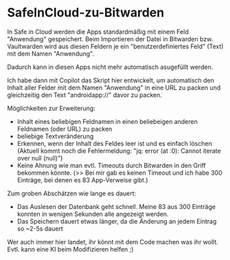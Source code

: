 # SafeInCloud-zu-Bitwarden


In Safe in Cloud werden die Apps standardmäßig mit einem Feld "Anwendung" gespeichert.
Beim Importieren der Datei in Bitwarden bzw. Vaultwarden wird aus diesen Feldern je ein "benutzerdefiniertes Feld" (Text) mit dem Namen "Anwendung".

Dadurch kann in diesen Apps nicht mehr automatisch asugefüllt werden.

Ich habe dann mit Copilot das Skript hier entwickelt, um automatisch den Inhalt aller Felder mit dem Namen "Anwendung" in eine URL zu packen und gleichzeitig den Text "androidapp://" davor zu packen.

Möglichkeiten zur Erweiterung:
- Inhalt eines beliebigen Feldnamen in einen beliebeigen anderen Feldnamen (oder URL) zu packen
- beliebige Textveränderung
- Erkennen, wenn der Inhalt des Feldes leer ist und es einfach löschen (Aktuell kommt noch die Fehlermeldung: "jq: error (at <stdin>:0): Cannot iterate over null (null)")
- Keine Ahnung wie man evtl. Timeouts durch Bitwarden in den Griff bekommen könnte. (>> Bei mir gab es keinen Timeout und ich habe 300 Einträge, bei denen es 83 App-Verweise gibt.)

Zum groben Abschätzen wie lange es dauert:
- Das Auslesen der Datenbank geht schnell. Meine 83 aus 300 Einträge konnten in wenigen Sekunden alle angezeigt werden.
- Das Speichern dauert etwas länger, da die Änderung an jedem Eintrag so ~2-5s dauert


Wer auch immer hier landet, ihr könnt mit dem Code machen was ihr wollt. Evtl. kann eine KI beim Modifizieren helfen ;)
